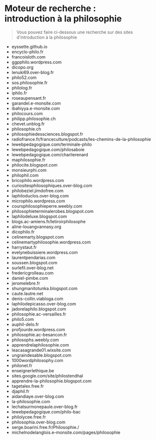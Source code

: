 # Moteur de recherche : <br>introduction à la philosophie

> Vous pouvez faire ci-dessous une recherche sur des sites d'introduction à la philosophie

- eyssette.github.io
- encyclo-philo.fr
- francoisloth.com
- ggpphilo.wordpress.com
- dicopo.org
- lenuki69.over-blog.fr
- philo52.com
- sos.philosophie.fr
- philolog.fr
- iphilo.fr
- roseaupensant.fr
- garandel.e-monsite.com
- ibahiyya.e-monsite.com
- philocours.com
- philipp.philosophie.ch
- chevet.unblog.fr
- philosophie.ch
- philosophiedessciences.blogspot.fr
- radiofrance.fr/franceculture/podcasts/les-chemins-de-la-philosophie
- lewebpedagogique.com/terminale-philo
- lewebpedagogique.com/philosaboie
- lewebpedagogique.com/charlierenard
- maphilosophie.fr
- philocite.blogspot.com
- monsieurphi.com
- philophil.com
- bricophilo.wordpress.com
- curiositesphilosophiques.over-blog.com
- philobeziel.jimdofree.com
- laphiloduclos.over-blog.com
- microphilo.wordpress.com
- coursphilosophieperre.weebly.com
- philosophieterminalerobes.blogspot.com
- laphilodeluxe.blogspot.com
- blogs.ac-amiens.fr/letiroirphilosophe
- aline-louangvannasy.org
- dicophilo.fr
- celinemarty.blogspot.com
- celinemartyphilosophie.wordpress.com
- harrystaut.fr
- evelynebuissiere.wordpress.com
- laurentpendarias.com
- soussen.blogspot.com
- surlefil.over-blog.net
- fredericgrolleau.com
- daniel-pimbe.com
- jeromelebre.fr
- shungmanitotunka.blogspot.com
- caute.lautre.net
- denis-collin.viabloga.com
- laphilodepicasso.over-blog.com
- jadorelaphilo.blogspot.com
- philosophie.ac-versailles.fr
- philo5.com
- auphil-delo.fr
- profjourde.wordpress.com
- philosophie.ac-besancon.fr
- philosophs.weebly.com
- apprendrelaphilosophie.com
- leacasagrande01.wixsite.com
- ungraindesable.blogspot.com
- 1000wordphilosophy.com
- philonet.fr
- enseignerlethique.be
- sites.google.com/site/philostendhal
- apprendre-la-philosophie.blogspot.com
- tagetalex.free.fr
- djaphil.fr
- aidandiaye.over-blog.com
- la-philosophie.com
- lechatsurmonepaule.over-blog.fr
- lewebpedagogique.com/philo-bac
- philolycee.free.fr
- philosophia.over-blog.com
- serge.boarini.free.fr/Philosophie./
- michelnodelanglois.e-monsite.com/pages/philosophie